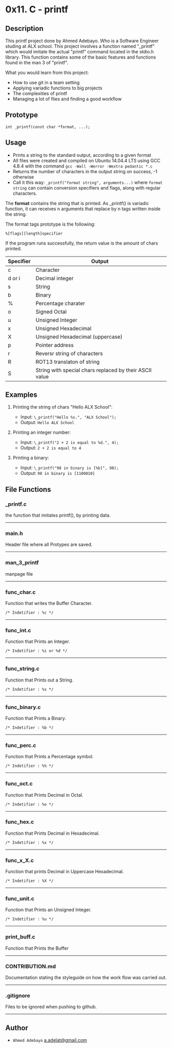 # 0x11. C - printf

## Description

This printf project done by Ahmed Adebayo. Who is a Software Engineer studing at ALX school. This project involves a function named "\_printf" which would imitate the actual "printf" command located in the stdio.h library. This function contains some of the basic features and functions found in the man 3 of "printf".

What you would learn from this project:

- How to use git in a team setting
- Applying variadic functions to big projects
- The complexities of printf
- Managing a lot of flies and finding a good workflow

## Prototype

    int _printf(const char *format, ...);

## Usage

- Prints a string to the standard output, according to a given format
- All files were created and compiled on Ubuntu 14.04.4 LTS using GCC 4.8.4 with the command `gcc -Wall -Werror -Wextra pedantic *.c`
- Returns the number of characters in the output string on success, -1 otherwise
- Call it this way: `_printf("format string", arguments...)` where `format string` can contain conversion specifiers and flags, along with regular characters.

The **format** contains the string that is printed. As \_printf() is variadic function, it can receives n arguments that replace by n tags written inside the string.

The format tags prototype is the following:

    %[flags][length]specifier

If the program runs successfully, the return value is the amount of chars printed.

| Specifier | Output              |
| --------- | ------------------- |
| c         | Character           |
| d or i    | Decimal integer     |
| s         | String              |
| b         | Binary              |
| %         | Percentage charater |
| o         | Signed Octal        |
| u         | Unsigned Integer    |
| x         | Unsigned Hexadecimal|
| X         | Unsigned Hexadecimal (uppercase) |
| p         | Pointer address     |
| r         | Reversr string of characters |
| R         | ROT13 translaton of string |
| S         | String with special chars replaced by their ASCII value |

## Examples

1. Printing the string of chars "Hello ALX School":

   - Input: `\_printf("Hello %s.", "ALX School");`
   - Output: `Hello ALX School`

2. Printing an integer number:

   - Input: `\_printf("2 + 2 is equal to %d.", 4);`
   - Output: `2 + 2 is equal to 4`

3. Printing a binary:

   - Input: `\_printf("98 in binary is [%b]", 98);`
   - Output: `98 in binary is [1100010]`

## File Functions

### _printf.c

the function that imitates printf(), by printing data.

---

### main.h

Header file where all Protypes are saved.

---

### man_3_printf

manpage file

---

### func_char.c

Function that writes the Buffer Character.

    /* Indetifier : %c */

---

### func_int.c

Function that Prints an Integer.

    /* Indetifier : %i or %d */

---

### func_string.c

Function that Prints out a String.

    /* Indetifier : %s */

---

### func_binary.c

Function that Prints a Binary.

    /* Indetifier : %b */

---

### func_perc.c

Function that Prints a Percentage symbol.

    /* Indetifier : %% */

---
### func_oct.c

Function that Prints Decimal in Octal.

	/* Indetifier : %o */

---

### func_hex.c

Function that Prints Decimal in Hexadecimal.

	/* Indetifier : %x */

---

### func_x_X.c

Function that prints Decimal in Uppercase Hexadecimal.

	/* Indetifier : %X */

---

### func_unit.c

Function that Prints an Unsigned Integer.

	/* Indetifier : %u */

---

### print_buff.c

Function that Prints the Buffer

---

### CONTRIBUTION.md

Documentation stating the styleguide on how the work flow was carried out.

---

### .gitignore

Files to be ignored when pushing to github.

---


## Author

- `Ahmed Adebayo` a.adelat@gmail.com
